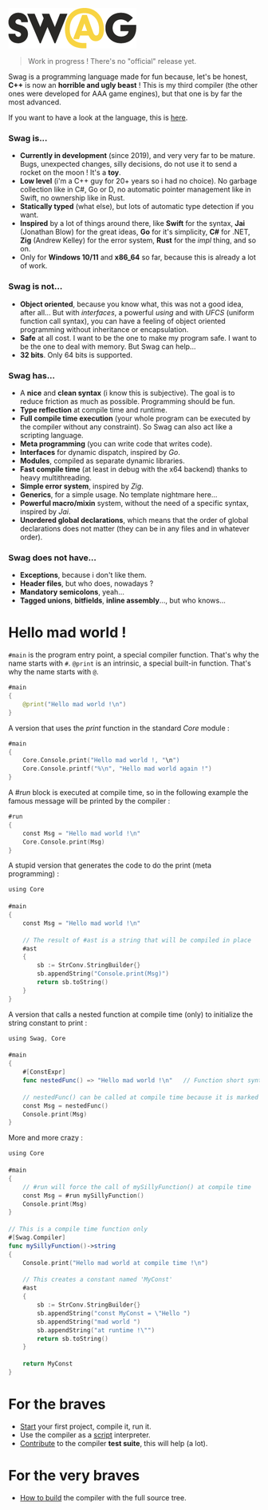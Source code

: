![Swag logo](docs/swag_logo.png)

> Work in progress ! There's no "official" release yet.

Swag is a programming language made for fun because, let's be honest, **C++** is now an **horrible and ugly beast** ! This is my third compiler (the other ones were developed for AAA game engines), but that one is by far the most advanced.

If you want to have a look at the language, this is [here](bin/reference/tests/language/src/).

### Swag is...
* **Currently in development** (since 2019), and very very far to be mature. Bugs, unexpected changes, silly decisions, do not use it to send a rocket on the moon ! It's a **toy**.
* **Low level** (i'm a C++ guy for 20+ years so i had no choice). No garbage collection like in C#, Go or D, no automatic pointer management like in Swift, no ownership like in Rust.
* **Statically typed** (what else), but lots of automatic type detection if you want.
* **Inspired** by a lot of things around there, like **Swift** for the syntax, **Jai** (Jonathan Blow) for the great ideas, **Go** for it's simplicity, **C#** for .NET, **Zig** (Andrew Kelley) for the error system, **Rust** for the *impl* thing, and so on.
* Only for **Windows 10/11** and **x86_64** so far, because this is already a lot of work.

### Swag is not...
* **Object oriented**, because you know what, this was not a good idea, after all... But with *interfaces*, a powerful *using* and with *UFCS* (uniform function call syntax), you can have a feeling of object oriented programming without inheritance or encapsulation.
* **Safe** at all cost. I want to be the one to make my program safe. I want to be the one to deal with memory. But Swag can help...
* **32 bits**. Only 64 bits is supported.

### Swag has...
* A **nice** and **clean syntax** (i know this is subjective). The goal is to reduce friction as much as possible. Programming should be fun.
* **Type reflection** at compile time and runtime.
* **Full compile time execution** (your whole program can be executed by the compiler without any constraint). So Swag can also act like a scripting language.
* **Meta programming** (you can write code that writes code).
* **Interfaces** for dynamic dispatch, inspired by *Go*.
* **Modules**, compiled as separate dynamic libraries.
* **Fast compile time** (at least in debug with the x64 backend) thanks to heavy multithreading.
* **Simple error system**, inspired by *Zig*.
* **Generics**, for a simple usage. No template nightmare here...
* **Powerful macro/mixin** system, without the need of a specific syntax, inspired by *Jai*.
* **Unordered global declarations**, which means that the order of global declarations does not matter (they can be in any files and in whatever order).

### Swag does not have...
* **Exceptions**, because i don't like them.
* **Header files**, but who does, nowadays ?
* **Mandatory semicolons**, yeah...
* **Tagged unions**, **bitfields**, **inline assembly**..., but who knows...

# Hello mad world !

`#main` is the program entry point, a special compiler function. That's why the name starts with `#`.
`@print` is an intrinsic, a special built-in function. That's why the name starts with `@`.

``` swift
#main
{
    @print("Hello mad world !\n")
}
```
A version that uses the *print* function in the standard *Core* module :

``` swift
#main
{
    Core.Console.print("Hello mad world !, "\n")
    Core.Console.printf("%\n", "Hello mad world again !")
}
```
A *#run* block is executed at compile time, so in the following example the famous message will be printed by the compiler :

``` swift
#run
{
    const Msg = "Hello mad world !\n"
    Core.Console.print(Msg)
}
```
A stupid version that generates the code to do the print (meta programming) :

``` swift
using Core

#main
{
    const Msg = "Hello mad world !\n"

    // The result of #ast is a string that will be compiled in place
    #ast
    {
        sb := StrConv.StringBuilder{}
        sb.appendString("Console.print(Msg)")
        return sb.toString()
    }
}
```

A version that calls a nested function at compile time (only) to initialize the string constant to print :

``` swift
using Swag, Core

#main
{
    #[ConstExpr]
    func nestedFunc() => "Hello mad world !\n"   // Function short syntax

    // nestedFunc() can be called at compile time because it is marked with 'Swag.ConstExpr'
    const Msg = nestedFunc()
    Console.print(Msg)
}
```

More and more crazy :

``` swift
using Core

#main
{
    // #run will force the call of mySillyFunction() at compile time
    const Msg = #run mySillyFunction()
    Console.print(Msg)
}

// This is a compile time function only
#[Swag.Compiler]
func mySillyFunction()->string
{
    Console.print("Hello mad world at compile time !\n")

    // This creates a constant named 'MyConst'
    #ast
    {
        sb := StrConv.StringBuilder{}
        sb.appendString("const MyConst = \"Hello ")
        sb.appendString("mad world ")
        sb.appendString("at runtime !\"")
        return sb.toString()
    }

    return MyConst
}
```

# For the braves

* [Start](docs/getting_started.md) your first project, compile it, run it.
* Use the compiler as a [script](docs/swag_as_script.md) interpreter.
* [Contribute](docs/contribute_tests.md) to the compiler **test suite**, this will help (a lot).

# For the very braves

* [How to build](docs/how_to_build_swag.md) the compiler with the full source tree.

